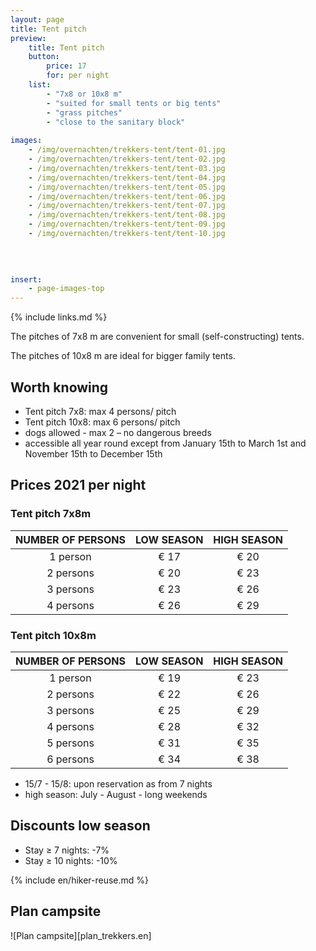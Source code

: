 ```yaml
---
layout: page
title: Tent pitch
preview: 
    title: Tent pitch
    button:
        price: 17
        for: per night     
    list:
        - "7x8 or 10x8 m"
        - "suited for small tents or big tents"
        - "grass pitches"
        - "close to the sanitary block"
                
images:
    - /img/overnachten/trekkers-tent/tent-01.jpg
    - /img/overnachten/trekkers-tent/tent-02.jpg
    - /img/overnachten/trekkers-tent/tent-03.jpg
    - /img/overnachten/trekkers-tent/tent-04.jpg
    - /img/overnachten/trekkers-tent/tent-05.jpg
    - /img/overnachten/trekkers-tent/tent-06.jpg
    - /img/overnachten/trekkers-tent/tent-07.jpg
    - /img/overnachten/trekkers-tent/tent-08.jpg
    - /img/overnachten/trekkers-tent/tent-09.jpg
    - /img/overnachten/trekkers-tent/tent-10.jpg

    
    
    
insert:
    - page-images-top
---
```

{% include links.md %}

The pitches of 7x8 m are convenient for small (self-constructing) tents.   

The pitches of 10x8 m are ideal for bigger family tents. 


## Worth knowing

- Tent pitch 7x8: max 4 persons/ pitch
- Tent pitch 10x8: max 6 persons/ pitch
- dogs allowed - max 2 – no dangerous breeds
- accessible all year round except from January 15th to March 1st and November 15th to December 15th

## Prices 2021 per night

### Tent pitch 7x8m

NUMBER OF PERSONS | LOW SEASON | HIGH SEASON      
:-------------:|:-----------:|:-----------:|
1 person      |€ 17          |€ 20     
2 persons     |€ 20          |€ 23         
3 persons     |€ 23          |€ 26
4 persons     |€ 26          |€ 29   

### Tent pitch 10x8m

NUMBER OF PERSONS | LOW SEASON | HIGH SEASON      
:-------------:|:-----------:|:-----------:|
1 person      |€ 19          |€ 23     
2 persons     |€ 22          |€ 26         
3 persons     |€ 25          |€ 29
4 persons     |€ 28          |€ 32   
5 persons     |€ 31          |€ 35
6 persons     |€ 34          |€ 38


* 15/7 - 15/8: upon reservation as from 7 nights
* high season: July - August - long weekends

## Discounts low season

- Stay ≥ 7 nights: -7%
- Stay ≥ 10 nights: -10%

{% include en/hiker-reuse.md %}


## Plan campsite

![Plan campsite][plan_trekkers.en]
